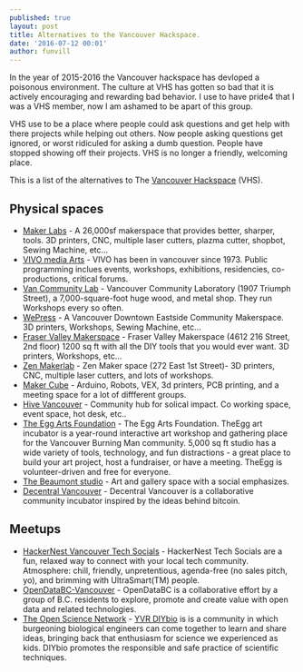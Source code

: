 ```yaml
---
published: true
layout: post
title: Alternatives to the Vancouver Hackspace.
date: '2016-07-12 00:01'
author: funvill
---
```


In the year of 2015-2016 the Vancouver hackspace has devloped a poisonous environment. The culture at VHS has gotten so bad that it is actively encouraging and rewarding bad behavior. I use to have pride4 that I was a VHS member, now I am ashamed to be apart of this group.

VHS use to be a place where people could ask questions and get help with there projects while helping out others. Now people asking questions get ignored, or worst ridiculed for asking a dumb question. People have stopped showing off their projects. VHS is no longer a friendly, welcoming place.

This is a list of the alternatives to The [Vancouver Hackspace](https://talk.hackspace.ca) (VHS). 

## Physical spaces

- [Maker Labs](http://www.makerlabs.com/) - A 26,000sf makerspace that provides better, sharper, tools. 3D printers, CNC, multiple laser cutters, plazma cutter, shopbot, Sewing Machine, etc...
- [VIVO media Arts](http://www.vivomediaarts.com) - VIVO has been in vancouver since 1973. Public programming inclues events, workshops, exhibitions, residencies, co-productions, critical forums. 
- [Van Community Lab](http://vancommunitylab.com/) - Vancouver Community Laboratory (1907 Triumph Street), a 7,000-square-foot huge wood, and metal shop. They run Workshops every so often.
- [WePress](https://wepress.ca/) - A Vancouver Downtown Eastside Community Makerspace. 3D printers, Workshops, Sewing Machine, etc... 
- [Fraser Valley Makerspace](http://fvmakers.com/) - Fraser Valley Makerspace (4612 216 Street, 2nd floor) 1200 sq ft with all the DIY tools that you would ever want. 3D printers, Workshops, etc... 
- [Zen Makerlab](http://zenmakerlab.com/) - Zen Maker space (272 East 1st Street)- 3D printers, CNC, multiple laser cutters, and lots of workshops. 
- [Maker Cube](http://makercube.ca/) - Arduino, Robots, VEX, 3d printers, PCB printing, and a meeting space for a lot of diffferent groups. 
- [Hive Vancouver](http://www.hivevancouver.com/) - Community hub for solical impact. Co working space, event space, hot desk, etc.. 
- [The Egg Arts Foundation](https://www.facebook.com/TheEggArtsFoundation/) - The Egg Arts Foundation. TheEgg art incubator is a year-round interactive art workshop and gathering place for the Vancouver Burning Man community. 5,000 sq ft studio has a wide variety of tools, technology, and fun distractions - a great place to build your art project, host a fundraiser, or have a meeting. TheEgg is volunteer-driven and free for everyone.
- [The Beaumont studio](http://thebeaumont.org/) - Art and gallery space with a social emphasizes.
- [Decentral Vancouver](http://decentralvancouver.com/) - Decentral Vancouver is a collaborative community incubator inspired by the ideas behind bitcoin. 

## Meetups

- [HackerNest Vancouver Tech Socials](http://www.meetup.com/HackerNestVAN/) - HackerNest Tech Socials are a fun, relaxed way to connect with your local tech community. Atmosphere: chill, friendly, unpretentious, agenda-free (no sales pitch, yo), and brimming with UltraSmart(TM) people.
- [OpenDataBC-Vancouver](http://www.meetup.com/OpenDataBC-Vancouver/) - OpenDataBC is a collaborative effort by a group of B.C. residents to explore, promote and create value with open data and related technologies.
- [The Open Science Network](http://www.meetup.com/open-science-network/) - [YVR DIYbio](http://www.opensciencenet.org) is is a community in which burgeoning biological engineers can come together to learn and share ideas, bringing back that enthusiasm for science we experienced as kids. DIYbio promotes the responsible and safe practice of scientific techniques. 